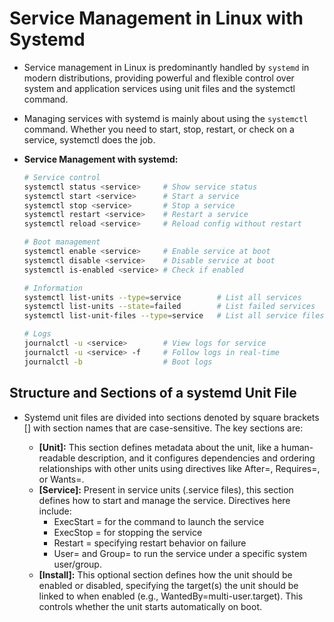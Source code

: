 # Service Management in Linux with Systemd
- Service management in Linux is predominantly handled by `systemd` in modern distributions, providing powerful and flexible control over system and application services using unit files and the systemctl command.
- Managing services with systemd is mainly about using the `systemctl` command. Whether you need to start, stop, restart, or check on a service, systemctl does the job.

- **Service Management with systemd:**
  ```bash
  # Service control
  systemctl status <service>     # Show service status
  systemctl start <service>      # Start a service
  systemctl stop <service>       # Stop a service
  systemctl restart <service>    # Restart a service
  systemctl reload <service>     # Reload config without restart
  
  # Boot management
  systemctl enable <service>     # Enable service at boot
  systemctl disable <service>    # Disable service at boot
  systemctl is-enabled <service> # Check if enabled
  
  # Information
  systemctl list-units --type=service        # List all services
  systemctl list-units --state=failed        # List failed services
  systemctl list-unit-files --type=service   # List all service files
  
  # Logs
  journalctl -u <service>        # View logs for service
  journalctl -u <service> -f     # Follow logs in real-time
  journalctl -b                  # Boot logs
  ```

## Structure and Sections of a systemd Unit File
- Systemd unit files are divided into sections denoted by square brackets [] with section names that are case-sensitive. The key sections are:

  - **[Unit]:** This section defines metadata about the unit, like a human-readable description, and it configures dependencies and ordering relationships with other units using directives like After=, Requires=, or Wants=.​
  - **[Service]:** Present in service units (.service files), this section defines how to start and manage the service. Directives here include:
    - ExecStart = for the command to launch the service
    - ExecStop = for stopping the service
    - Restart = specifying restart behavior on failure
    - User= and Group= to run the service under a specific system user/group.​
  - **[Install]:** This optional section defines how the unit should be enabled or disabled, specifying the target(s) the unit should be linked to when enabled (e.g., WantedBy=multi-user.target). This controls whether the unit starts automatically on boot.

